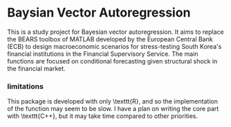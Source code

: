 # Baysian Vector Autoregression 

This is a study project for Bayesian vector autoregression. 
It aims to replace the BEARS toolbox of MATLAB developed by the European Central Bank (ECB) to design macroeconomic scenarios for stress-testing South Korea's financial institutions in the Financial Supervisory Service.
The main functions are focused on conditional forecasting given structural shock in the financial market.

### limitations
This package is developed with only \texttt{R}, and so the implementation of the function may seem to be slow. 
I have a plan on writing the core part with \texttt{C++}, but it may take time compared to other priorities.
